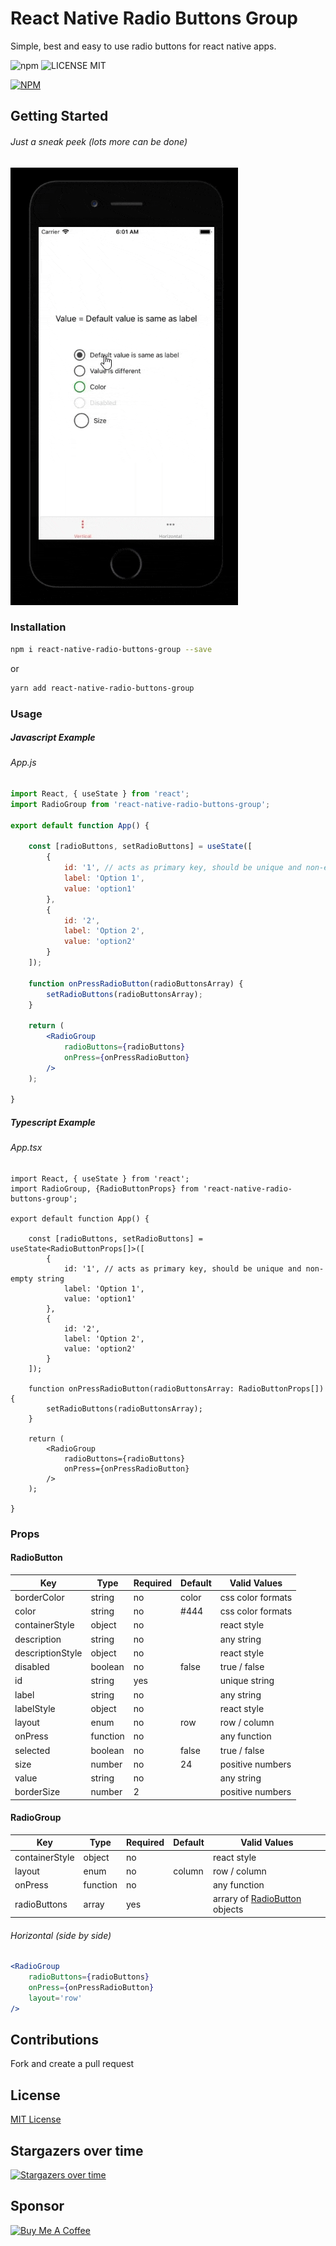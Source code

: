 # React Native Radio Buttons Group

Simple, best and easy to use radio buttons for react native apps.

![npm](https://img.shields.io/npm/v/react-native-radio-buttons-group) ![LICENSE MIT](https://img.shields.io/badge/license-MIT-brightgreen.svg)

[![NPM](https://nodei.co/npm/react-native-radio-buttons-group.png?downloads=true&downloadRank=true&stars=true)](https://nodei.co/npm/react-native-radio-buttons-group/)

## Getting Started

###### Just a sneak peek (lots more can be done)

![DEMO](./docs/images/react-native-radio-buttons-group.gif)

### Installation

```bash
npm i react-native-radio-buttons-group --save
```
or
```bash
yarn add react-native-radio-buttons-group
```

### Usage

##### Javascript Example

###### App.js
```jsx
import React, { useState } from 'react';
import RadioGroup from 'react-native-radio-buttons-group';

export default function App() {

    const [radioButtons, setRadioButtons] = useState([
        {
            id: '1', // acts as primary key, should be unique and non-empty string
            label: 'Option 1',
            value: 'option1'
        },
        {
            id: '2',
            label: 'Option 2',
            value: 'option2'
        }
    ]);

    function onPressRadioButton(radioButtonsArray) {
        setRadioButtons(radioButtonsArray);
    }

    return (
        <RadioGroup 
            radioButtons={radioButtons} 
            onPress={onPressRadioButton} 
        />
    );

}

```

##### Typescript Example

###### App.tsx
```tsx
import React, { useState } from 'react';
import RadioGroup, {RadioButtonProps} from 'react-native-radio-buttons-group';

export default function App() {

    const [radioButtons, setRadioButtons] = useState<RadioButtonProps[]>([
        {
            id: '1', // acts as primary key, should be unique and non-empty string
            label: 'Option 1',
            value: 'option1'
        },
        {
            id: '2',
            label: 'Option 2',
            value: 'option2'
        }
    ]);

    function onPressRadioButton(radioButtonsArray: RadioButtonProps[]) {
        setRadioButtons(radioButtonsArray);
    }

    return (
        <RadioGroup 
            radioButtons={radioButtons} 
            onPress={onPressRadioButton} 
        />
    );

}

```

### Props

#### RadioButton
Key | Type | Required | Default | Valid Values
--- | --- | --- | --- | --- 
borderColor | string | no | color | css color formats
color | string | no | #444 | css color formats
containerStyle | object | no | | react style
description | string | no |  | any string
descriptionStyle | object | no |  | react style
disabled | boolean | no | false | true / false
id | string | yes |  | unique string
label | string | no |  | any string
labelStyle | object | no |  | react style
layout | enum | no | row | row / column
onPress | function | no |  | any function 
selected | boolean | no | false | true / false
size | number | no | 24 | positive numbers
value | string | no |  | any string
borderSize | number | 2 | | positive numbers

#### RadioGroup
Key | Type | Required | Default | Valid Values
--- | --- | --- | --- | ---
containerStyle | object | no | | react style
layout | enum | no | column | row / column
onPress | function | no | | any function
radioButtons | array | yes | | arrary of [RadioButton](#radiobutton) objects

###### Horizontal (side by side)
```jsx
<RadioGroup 
    radioButtons={radioButtons} 
    onPress={onPressRadioButton} 
    layout='row'
/>
```

## Contributions

Fork and create a pull request

## License

[MIT License](https://github.com/ThakurBallary/react-native-radio-buttons-group/blob/master/LICENSE)


## Stargazers over time

[![Stargazers over time](https://starchart.cc/ThakurBallary/react-native-radio-buttons-group.svg)](https://starchart.cc/ThakurBallary/react-native-radio-buttons-group)

## Sponsor
<a href="https://www.buymeacoffee.com/thakurballary" target="_blank"><img src="https://cdn.buymeacoffee.com/buttons/v2/default-yellow.png" alt="Buy Me A Coffee" style="height: 60px !important;width: 217px !important;" ></a>
